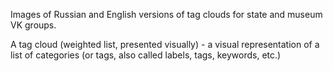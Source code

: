Images of Russian and English versions of tag clouds for state and museum VK groups.

A tag cloud (weighted list, presented visually) - a visual representation of a list of categories (or tags, also called labels, tags, keywords, etc.)
